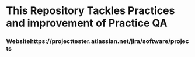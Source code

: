 <h1>This Repository Tackles Practices and improvement of Practice QA</h1>
<p><h3>Websitehttps://projecttester.atlassian.net/jira/software/projects</h3></p>
